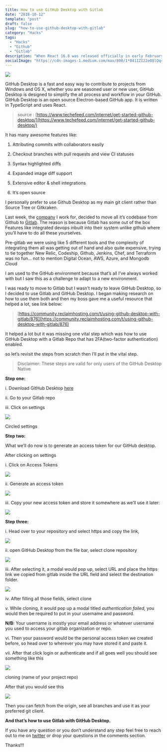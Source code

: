 ```yaml
---
title: How to use GitHub Desktop with Gitlab 
date: "2018-10-12"
template: "post"
draft: false
slug: "how-to-use-github-desktop-with-gitlab"
category: "Hacks"
tags:
  - "Hacks"
  - "Github"
  - "Gitlab"
description: "When React 16.8 was released officially in early February 2019, it shipped with an additional API that lets you use state and other features in React without writing a class. This additional API is called Hooks and they’re becoming popular in the React ecosystem, from open sourced projects to being used in production applications. "
socialImage: "https://cdn-images-1.medium.com/max/800/1*041IZI22eO8lQqrjME0_YA.jpeg"
---
```


![](https://cdn-images-1.medium.com/max/800/1*041IZI22eO8lQqrjME0_YA.jpeg)

GitHub Desktop is a fast and easy way to contribute to projects from Windows and OS X, whether you are seasoned user or new user, GitHub Desktop is designed to simplify the all process and workflow in your GitHub. GitHub Desktop is an open source Electron-based GitHub app. It is written in TypeScript and uses React.

> source : [https://www.techefeed.com/internet/get-started-github-desktop/](https://www.techefeed.com/internet/get-started-github-desktop/)

It has many awesome features like:

1. Attributing commits with collaborators easily

2. Checkout branches with pull requests and view CI statuses

3. Syntax highlighted diffs

4. Expanded image diff support

5. Extensive editor & shell integrations

6. It’s open source

I personally prefer to use Github Desktop as my main git client rather than Source Tree or Gitkraken.

Last week, the [company](https://legalrobot.com) I work for, decided to move all it’s codebase from Github to [Gitlab](https://gitlab.com). The reason is because Gitlab has some out of the box Features like integrated devops inbuilt into their system unlike github where you’ll have to do all these yourselves.

Pre-gitlab we were using like 5 different tools and the complexity of integrating them all was getting out of hand and also quite expensive, trying to tie together New Relic, Codeship, Github, Jenkins, Chef, and Terraform was no fun… not to mention Digital Ocean, AWS, Azure, and Mongodb Cloud

I am used to the GitHub environment because that’s all I’ve always worked with but I saw this as a challenge to adapt to a new environment.

I was ready to move to Gitlab but I wasn’t ready to leave GitHub Desktop, so I decided to use Gitlab and GitHub Desktop. I began making research on how to use them both and then my boss gave me a useful resource that helped a lot, see link below:

> [https://community.reclaimhosting.com/t/using-github-desktop-with-gitlab/876](https://community.reclaimhosting.com/t/using-github-desktop-with-gitlab/876)

It helped a lot but it was missing one vital step which was how to use GitHub Desktop with a Gitlab Repo that has 2FA(two-factor authentication) enabled.

so let’s revisit the steps from scratch then I’ll put in the vital step.

> Disclaimer: These steps are valid for only users of the GitHub Desktop Native

**Step one:**

i. Download GitHub Desktop [here](https://desktop.github.com)

ii. Go to your Gitlab repo

iii. Click on settings

![](https://cdn-images-1.medium.com/max/1024/1*w3soMTEc5K0Q0iCzadv3qQ.png)<figcaption>Circled settings</figcaption>

**Step two:**

What we’ll do now is to generate an access token for our GitHub desktop.

After clicking on settings

i. Click on Access Tokens

![](https://cdn-images-1.medium.com/max/1024/1*XMmRvjhDqy0XXygAJnlpTg.png)

ii. Generate an access token

![](https://cdn-images-1.medium.com/max/1024/1*dddg6tBT8yqSPURwiPcqsA.png)

iii. Copy your new access token and store it somewhere as we’ll use it later:

![](https://cdn-images-1.medium.com/max/1024/1*YglJK_c8xxKTwBzvj_-q_w.png)

**Step three:**

i. Head over to your repository and select https and copy the link,

![](https://cdn-images-1.medium.com/max/1024/1*CCSybMcpqoSO2yEzEWVXDA.png)

ii. open GitHub Desktop from the file bar, select clone repository

![](https://cdn-images-1.medium.com/max/1024/1*m9ca14FUXJJoTCfy-xN6sg.png)

iii. After selecting it, a modal would pop up, select URL and place the https link we copied from gitlab inside the URL field and select the destination folder.

![](https://cdn-images-1.medium.com/max/1024/1*5Hs2sv0w9MHwhk8ozqp5TQ.png)

iv. After filling all those fields, select clone

v. While cloning, it would pop up a modal titled _authentication failed,_ you would then be required to put in your username and password.

**N/B:** Your username is mostly your email address or whatever username you used to access your gitlab organization or repo.

vi. Then your password would be the personal access token we created before, so head over to wherever you may have stored it and paste it.

vii. After that click login or authenticate and if all goes well you should see something like this

![](https://cdn-images-1.medium.com/max/1024/1*iyX9y9Vt9-DOIq6VNjOIHg.png)<figcaption>cloning (name of your project repo)</figcaption>

After that you would see this

![](https://cdn-images-1.medium.com/max/1024/1*QLnUBwAQtYyuwUNuG7S_3w.png)

Then you can fetch from the origin, see all branches and use it as your preferred git client.

**And that’s how to use Gitlab with GitHub Desktop.**

If you have any question or you don’t understand any step feel free to reach out to me on [twitter](https://twitter.com/coder_blvck) or drop your questions in the comments section.

Thanks!!!
